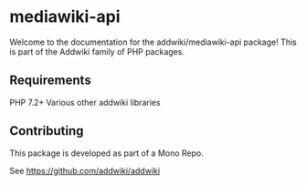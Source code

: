 # mediawiki-api

Welcome to the documentation for the addwiki/mediawiki-api package! This is part of the Addwiki family of PHP packages.

## Requirements

PHP 7.2+
Various other addwiki libraries

## Contributing

This package is developed as part of a Mono Repo.

See https://github.com/addwiki/addwiki
